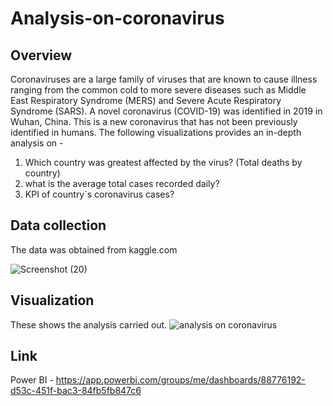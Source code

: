 # Analysis-on-coronavirus
## Overview
Coronaviruses are a large family of viruses that are known to cause illness ranging from the common cold to more severe diseases such as Middle East Respiratory Syndrome (MERS) and Severe Acute Respiratory Syndrome (SARS). A novel coronavirus (COVID-19) was identified in 2019 in Wuhan, China. This is a new coronavirus that has not been previously identified in humans.
The following visualizations provides an in-depth analysis on - 

1. Which country was greatest affected by the virus? (Total deaths by country)
2. what is the average total cases recorded daily?
3. KPI of country`s coronavirus cases?

## Data collection
The data was obtained from kaggle.com

![Screenshot (20)](https://user-images.githubusercontent.com/112221807/187096783-6a4ec8ba-6661-48bd-82a8-c0968f9ff9cb.png)
## Visualization 
These shows the analysis carried out.
![analysis on coronavirus](https://user-images.githubusercontent.com/112221807/187096838-a5a8de68-510c-4144-8492-ee8b3f475c23.png)
## Link 
Power BI - https://app.powerbi.com/groups/me/dashboards/88776192-d53c-451f-bac3-84fb5fb847c6

